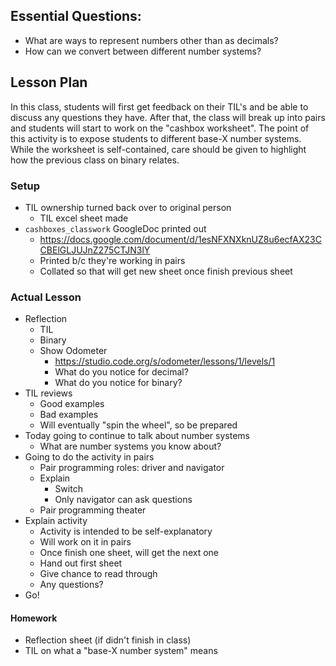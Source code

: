 ## Essential Questions:

- What are ways to represent numbers other than as decimals?
- How can we convert between different number systems?

## Lesson Plan

In this class, students will first get feedback on their TIL's and be able to
discuss any questions they have. After that, the class will break up into pairs
and students will start to work on the "cashbox worksheet". The point of this
activity is to expose students to different base-X number systems. While the
worksheet is self-contained, care should be given to highlight how the previous
class on binary relates.

### Setup

- TIL ownership turned back over to original person
    - TIL excel sheet made
- `cashboxes_classwork` GoogleDoc printed out
    - https://docs.google.com/document/d/1esNFXNXknUZ8u6ecfAX23CCBElGLJUJnZ275CTJN3lY
    - Printed b/c they're working in pairs
    - Collated so that will get new sheet once finish previous sheet

### Actual Lesson

- Reflection
    - TIL
    - Binary
    - Show Odometer
        - https://studio.code.org/s/odometer/lessons/1/levels/1
        - What do you notice for decimal?
        - What do you notice for binary?
- TIL reviews
    - Good examples
    - Bad examples
    - Will eventually "spin the wheel", so be prepared
- Today going to continue to talk about number systems
    - What are number systems you know about?
- Going to do the activity in pairs
    - Pair programming roles: driver and navigator
    - Explain
        - Switch 
        - Only navigator can ask questions
    - Pair programming theater
- Explain activity
    - Activity is intended to be self-explanatory
    - Will work on it in pairs
    - Once finish one sheet, will get the next one
    - Hand out first sheet
    - Give chance to read through
    - Any questions?
- Go!

#### Homework

- Reflection sheet (if didn't finish in class)
- TIL on what a "base-X number system" means
